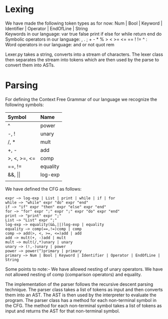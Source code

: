 # Lexing 
We have made the following token types as for now: Num | Bool | Keyword | Identifier | Operator | EndOfLine | String
<br>
Keywords in our language: var true false print if else for while return end do
<br>
Symbolic operators in our language: , . ; + - * % > < >= <= == ! != ^ :
<br>
Word operators in our language: and or not quot rem
<br>

Lexer.py takes a string, converts into a stream of characters. The lexer class then separates the stream into tokens which are then used by the parse to convert them into ASTs.


# Parsing

For defining the Context Free Grammar of our language we recognize the following symbols: 


|Symbol | Name|
|:---|:---|
|^   |    power|
|-, !|    unary|
|/, *  |  mult|
|+, -   | add|
|>, <, >=, <= | comp|
|==, !=  | equality|
|&&, \|\| |log-exp|
|||


We have defined the CFG as follows:


```
expr —> log-exp | List | print | while | if | for
while —> "while" expr "do" expr "end"
if —> "if" expr "then" expr "else" expr "end"
for —> "for" expr ";" expr ";" expr "do" expr "end"
print —> "print" expr ";"
List —> "List" expr ";"
log-exp —> equality(&&,||)log-exp | equality
equality —> comp(==,!=)comp | comp
comp —> add(>, <, >=, <=)add | add
add —> mult(+, -)add | mult
mult —> mult(/,*)unary | unary
unary —> (!,-)unary | power
power —> power(^)primary | primary
primary —> Num | Bool | Keyword | Identifier | Operator | EndOfLine | String
```

Some points to note:-
We have allowed nesting of unary operators.
We have not allowed nesting of comp (comparison operators) and equality.

The implementation of the parser follows the recursive descent parsing technique. The parser class takes a list of tokens as input and then converts them into an AST. The AST is then used by the interpreter to evaluate the program. The parser class has a method for each non-terminal symbol in the CFG. The method for each non-terminal symbol takes a list of tokens as input and returns the AST for that non-terminal symbol. 